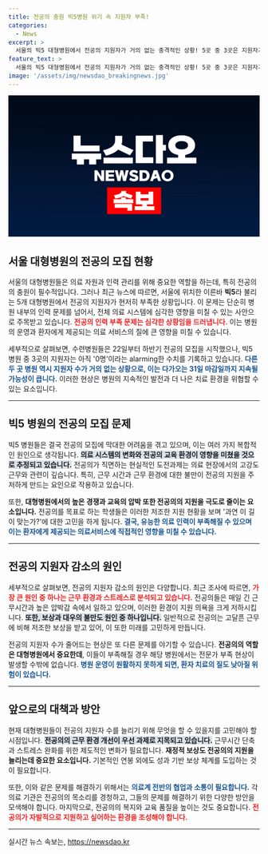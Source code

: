 ```yaml
---
title: 전공의 충원 빅5병원 위기 속 지원자 부족!
categories:
  - News
excerpt: >
  서울의 빅5 대형병원에서 전공의 지원자가 거의 없는 충격적인 상황! 5곳 중 3곳은 지원자가 0명이라는 사실, 앞으로의 의료 현장은 어떻게 변화할까? 클릭하여 자세히 알아보세요!
feature_text: >
  서울의 빅5 대형병원에서 전공의 지원자가 거의 없는 충격적인 상황! 5곳 중 3곳은 지원자가 0명이라는 사실, 앞으로의 의료 현장은 어떻게 변화할까? 클릭하여 자세히 알아보세요!
image: '/assets/img/newsdao_breakingnews.jpg'
---
```


<p><img src="/assets/img/newsdao_breakingnews.jpg" alt="pcversion 속보" /></p>

<h2 data-ke-size="size26">서울 대형병원의 전공의 모집 현황</h2>

<p data-ke-size="size16">서울의 대형병원들은 의료 자원과 인력 관리를 위해 중요한 역할을 하는데, 특히 전공의의 충원이 필수적입니다. 그러나 최근 뉴스에 따르면, 서울에 위치한 이른바 <b>빅5</b>라 불리는 5개 대형병원에서 전공의 지원자가 현저히 부족한 상황입니다. 이 문제는 단순히 병원 내부의 인력 문제를 넘어서, 전체 의료 시스템에 심각한 영향을 미칠 수 있는 사안으로 주목받고 있습니다. <b><span style="color: #ee2323;">전공의 인력 부족 문제는 심각한 상황임을 드러냅니다.</span></b> 이는 병원의 운영과 환자에게 제공되는 의료 서비스의 질에 큰 영향을 미칠 수 있습니다.</p>

<p data-ke-size="size16">세부적으로 살펴보면, 수련병원들은 22일부터 하반기 전공의 모집을 시작했으나, 빅5 병원 중 3곳의 지원자는 아직 '0명'이라는 alarming한 수치를 기록하고 있습니다. <b><span style="color: #1a5490;">다른 두 곳 병원 역시 지원자 수가 거의 없는 상황으로, 이는 다가오는 31일 마감일까지 지속될 가능성이 큽니다.</span></b> 이러한 현상은 병원의 지속적인 발전과 더 나은 치료 환경을 위협할 수 있는 요소입니다.</p>

<hr>

<h2 data-ke-size="size26">빅5 병원의 전공의 모집 문제</h2>

<p data-ke-size="size16">빅5 병원들은 결국 전공의 모집에 막대한 어려움을 겪고 있으며, 이는 여러 가지 복합적인 원인으로 생각됩니다. <b><span style="background-color: #21538527;">의료 시스템의 변화와 전공의 교육 환경이 영향을 미쳤을 것으로 추정되고 있습니다.</span></b> 전공의가 직면하는 현실적인 도전과제는 의료 현장에서의 고강도 근무와 관련이 깊습니다. 특히, 근무 시간과 근무 환경에 대한 불만이 전공의 지원을 주저하게 만드는 요인으로 작용하고 있습니다.</p>

<p data-ke-size="size16">또한, <b>대형병원에서의 높은 경쟁과 교육의 압박 또한 전공의의 지원을 극도로 줄이는 요소입니다.</b> 전공의를 목표로 하는 학생들은 이러한 저조한 지원 현황을 보며 '과연 이 길이 맞는가?'에 대한 고민을 하게 됩니다. <b><span style="color: #1a5490;">결국, 유능한 의료 인력이 부족해질 수 있으며 이는 환자에게 제공되는 의료서비스에 직접적인 영향을 미칠 수 있습니다.</span></b></p>

<hr>

<h2 data-ke-size="size26">전공의 지원자 감소의 원인</h2>

<p data-ke-size="size16">세부적으로 살펴보면, 전공의 지원자 감소의 원인은 다양합니다. 최근 조사에 따르면, <b><span style="color: #ee2323;">가장 큰 원인 중 하나는 근무 환경과 스트레스로 분석되고 있습니다.</span></b> 전공의들은 매일 긴 근무시간과 높은 압박감 속에서 일하고 있으며, 이러한 환경이 지원 의욕을 크게 저하시킵니다. <b><span style="background-color: #21538527;">또한, 보상과 대우의 불만도 원인 중 하나입니다.</span></b> 일반적으로 전공의는 고달픈 근무에 비해 저조한 보상을 받고 있어, 이 또한 미래를 고민하게 만듭니다.</p>

<p data-ke-size="size16">전공의 지원자 수가 줄어드는 현상은 또 다른 문제를 야기할 수 있습니다. <b>전공의의 역할은 대형병원에서 중요한데</b>, 이들이 부족해질 경우 해당 병원에서는 전문가 부족 현상이 발생할 수밖에 없습니다. <b><span style="color: #1a5490;">병원 운영이 원활하지 못하게 되면, 환자 치료의 질도 낮아질 위험이 있습니다.</span></b></p>

<hr>

<h2 data-ke-size="size26">앞으로의 대책과 방안</h2>

<p data-ke-size="size16">현재 대형병원들이 전공의 지원자 수를 늘리기 위해 무엇을 할 수 있을지를 고민해야 할 시점입니다. <b><span style="background-color: #21538527;">전공의의 근무 환경 개선이 우선 과제로 지목되고 있습니다.</span></b> 근무시간 단축과 스트레스 완화를 위한 제도적인 변화가 필요합니다. <b>재정적 보상도 전공의의 지원을 늘리는데 중요한 요소입니다.</b> 기본적인 연봉 외에도 성과 기반 보상 체계를 도입하는 것이 필요합니다.</p>

<p data-ke-size="size16">또한, 이와 같은 문제를 해결하기 위해서는 <b><span style="color: #1a5490;">의료계 전반의 협업과 소통이 필요합니다.</span></b> 각 의료 기관은 전공의의 목소리를 경청하고, 그들의 문제를 해결하기 위한 다양한 방안을 모색해야 합니다. 마지막으로, 전공의의 복지와 교육 품질을 높이는 것도 중요합니다. <b><span style="color: #ee2323;">전공의가 자발적으로 지원하고 싶어하는 환경을 조성해야 합니다.</span></b></p>

<hr>

<p data-ke-size="size16"></p>
실시간 뉴스 속보는, <a href="https://newsdao.kr" rel="dofollow">https://newsdao.kr</a>


